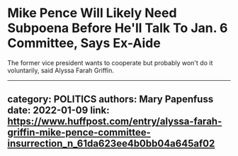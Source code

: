 # Mike Pence Will Likely Need Subpoena Before He'll Talk To Jan. 6 Committee, Says Ex-Aide

The former vice president wants to cooperate but probably won't do it voluntarily, said Alyssa Farah Griffin.

---
category: POLITICS
authors: Mary Papenfuss
date: 2022-01-09
link: https://www.huffpost.com/entry/alyssa-farah-griffin-mike-pence-committee-insurrection_n_61da623ee4b0bb04a645af02
---
